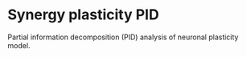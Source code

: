 # Synergy plasticity PID
Partial information decomposition (PID) analysis of neuronal plasticity model.
